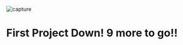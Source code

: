 
![capture](https://cloud.githubusercontent.com/assets/8655686/16512038/de0ee6f4-3f0b-11e6-83c9-7c03a2e47ee7.PNG)
#                                First Project Down! 9 more to go!!

